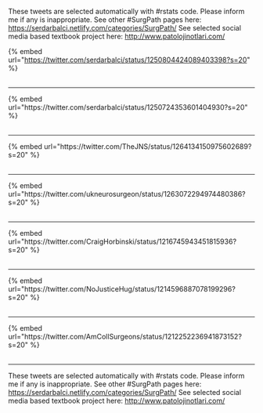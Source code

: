 

These tweets are selected automatically with #rstats code. Please inform me if any is inappropriate.
See other #SurgPath pages here: https://serdarbalci.netlify.com/categories/SurgPath/ 
See selected social media based textbook project here: http://www.patolojinotlari.com/

{% embed url="https://twitter.com/serdarbalci/status/1250804424089403398?s=20" %}<br>
<br>
<hr>
{% embed url="https://twitter.com/serdarbalci/status/1250724353601404930?s=20" %}<br>
<br>
<hr>
{% embed url="https://twitter.com/TheJNS/status/1264134150975602689?s=20" %}<br>
<br>
<hr>
{% embed url="https://twitter.com/ukneurosurgeon/status/1263072294974480386?s=20" %}<br>
<br>
<hr>
{% embed url="https://twitter.com/CraigHorbinski/status/1216745943451815936?s=20" %}<br>
<br>
<hr>
{% embed url="https://twitter.com/NoJusticeHug/status/1214596887078199296?s=20" %}<br>
<br>
<hr>
{% embed url="https://twitter.com/AmCollSurgeons/status/1212252236941873152?s=20" %}<br>
<br>
<hr>


These tweets are selected automatically with #rstats code. Please inform me if any is inappropriate.
See other #SurgPath pages here: https://serdarbalci.netlify.com/categories/SurgPath/ 
See selected social media based textbook project here: http://www.patolojinotlari.com/
